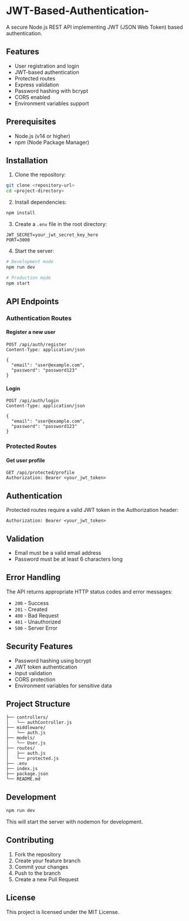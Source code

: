 # JWT-Based-Authentication-

A secure Node.js REST API implementing JWT (JSON Web Token) based authentication.

## Features

- User registration and login
- JWT-based authentication
- Protected routes
- Express validation
- Password hashing with bcrypt
- CORS enabled
- Environment variables support

## Prerequisites

- Node.js (v14 or higher)
- npm (Node Package Manager)

## Installation

1. Clone the repository:
```bash
git clone <repository-url>
cd <project-directory>
```

2. Install dependencies:
```bash
npm install
```

3. Create a `.env` file in the root directory:
```env
JWT_SECRET=your_jwt_secret_key_here
PORT=3000
```

4. Start the server:
```bash
# Development mode
npm run dev

# Production mode
npm start
```

## API Endpoints

### Authentication Routes

#### Register a new user
```http
POST /api/auth/register
Content-Type: application/json

{
  "email": "user@example.com",
  "password": "password123"
}
```

#### Login
```http
POST /api/auth/login
Content-Type: application/json

{
  "email": "user@example.com",
  "password": "password123"
}
```

### Protected Routes

#### Get user profile
```http
GET /api/protected/profile
Authorization: Bearer <your_jwt_token>
```

## Authentication

Protected routes require a valid JWT token in the Authorization header:
```http
Authorization: Bearer <your_jwt_token>
```

## Validation

- Email must be a valid email address
- Password must be at least 6 characters long

## Error Handling

The API returns appropriate HTTP status codes and error messages:

- `200` - Success
- `201` - Created
- `400` - Bad Request
- `401` - Unauthorized
- `500` - Server Error

## Security Features

- Password hashing using bcrypt
- JWT token authentication
- Input validation
- CORS protection
- Environment variables for sensitive data

## Project Structure

```
├── controllers/
│   └── authController.js
├── middleware/
│   └── auth.js
├── models/
│   └── User.js
├── routes/
│   ├── auth.js
│   └── protected.js
├── .env
├── index.js
├── package.json
└── README.md
```

## Development

```bash
npm run dev
```

This will start the server with nodemon for development.

## Contributing

1. Fork the repository
2. Create your feature branch
3. Commit your changes
4. Push to the branch
5. Create a new Pull Request

## License

This project is licensed under the MIT License.
